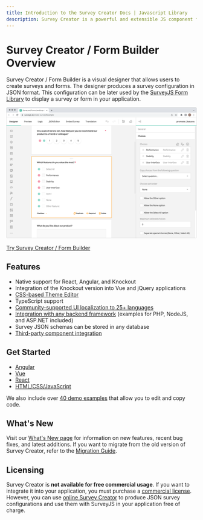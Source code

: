 ```yaml
---
title: Introduction to the Survey Creator Docs | Javascript Library
description: Survey Creator is a powerful and extensible JS component for creating a secure and self-hosted form management system that allows easy drag-and-drop form creation.
---
```

# Survey Creator / Form Builder Overview

Survey Creator / Form Builder is a visual designer that allows users to create surveys and forms. The designer produces a survey configuration in JSON format. This configuration can be later used by the [SurveyJS Form Library](/Documentation/Library) to display a survey or form in your application.

![Survey Creator / Form Builder by SurveyJS](images/survey-creator-overview.png)

[Try Survey Creator / Form Builder](https://surveyjs.io/create-survey)

## Features

- Native support for React, Angular, and Knockout
- Integration of the Knockout version into Vue and jQuery applications
- [CSS-based Theme Editor](https://surveyjs.io/survey-creator/documentation/theme-editor)
- TypeScript support
- [Community-supported UI localization to 25+ languages](https://surveyjs.io/Documentation/Survey-Creator?id=localization)
- [Integration with any backend framework](https://surveyjs.io/Documentation/Survey-Creator?id=integration-with-backend) (examples for PHP, NodeJS, and ASP.NET included)
- Survey JSON schemas can be stored in any database
- [Third-party component integration](https://surveyjs.io/Documentation/Survey-Creator?id=Create-Custom-Widget)

## Get Started

- [Angular](https://surveyjs.io/Documentation/Survey-Creator?id=get-started-angular)
- [Vue](https://surveyjs.io/Documentation/Survey-Creator?id=get-started-vue)
- [React](https://surveyjs.io/Documentation/Survey-Creator?id=get-started-react)
- [HTML/CSS/JavaScript](/survey-creator/documentation/get-started-html-css-javascript)

We also include over [40 demo examples](https://surveyjs.io/Examples/Survey-Creator) that allow you to edit and copy code.

## What's New

Visit our [What's New page](https://surveyjs.io/WhatsNew) for information on new features, recent bug fixes, and latest additions. If you want to migrate from the old version of Survey Creator, refer to the [Migration Guide](https://surveyjs.io/Documentation/Survey-Creator?id=Migrate-from-V1-to-V2).

## Licensing

Survey Creator is **not available for free commercial usage**. If you want to integrate it into your application, you must purchase a [commercial license](https://surveyjs.io/Licenses#SurveyCreator). However, you can use [online Survey Creator](https://surveyjs.io/create-survey) to produce JSON survey configurations and use them with SurveyJS in your application free of charge.

